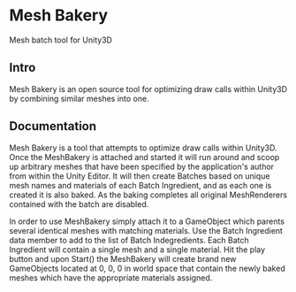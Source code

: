 # Mesh Bakery

Mesh batch tool for Unity3D

## Intro

Mesh Bakery is an open source tool for optimizing draw calls within Unity3D by combining similar meshes into one.

## Documentation

Mesh Bakery is a tool that attempts to optimize draw calls within Unity3D. Once the MeshBakery is attached and started it will run around and scoop up arbitrary meshes that have been specified by the application's author from within the Unity Editor. It will then create Batches based on unique mesh names and materials of each Batch Ingredient, and as each one is created it is also baked. As the baking completes all original MeshRenderers contained with the batch are disabled.

In order to use MeshBakery simply attach it to a GameObject which parents several identical meshes with matching materials. Use the Batch Ingredient data member to add to the list of Batch Indegredients. Each Batch Ingredient will contain a single mesh and a single material. Hit the play button and upon Start() the MeshBakery will create brand new GameObjects located at 0, 0, 0 in world space that contain the newly baked meshes which have the appropriate materials assigned.